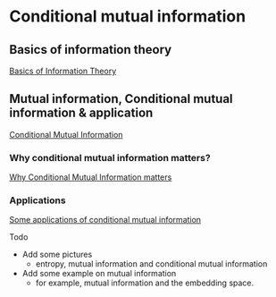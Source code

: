 # Conditional mutual information

## Basics of information theory
[Basics of Information Theory](http://complexitykata.com/2016/07/29/basics-of-information-theory/)

## Mutual information, Conditional mutual information  & application
[Conditional Mutual Information](http://complexitykata.com/2016/06/17/12/)

### Why conditional mutual information matters?
[Why Conditional Mutual Information matters](http://complexitykata.com/2016/08/03/why-conditional-mutual-information-matters/)

### Applications
[Some applications of conditional mutual information](http://complexitykata.com/2016/08/05/some-applications-of-conditional-mutual-information/)

Todo
- Add some pictures
  - entropy, mutual information and conditional mutual information
- Add some example on mutual information
  - for example, mutual information and the embedding space.
